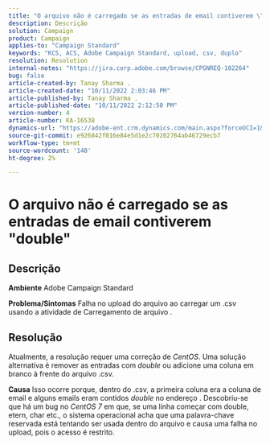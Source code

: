 ```yaml
---
title: "O arquivo não é carregado se as entradas de email contiverem \"double\""
description: Descrição
solution: Campaign
product: Campaign
applies-to: "Campaign Standard"
keywords: "KCS, ACS, Adobe Campaign Standard, upload, csv, duplo"
resolution: Resolution
internal-notes: "https://jira.corp.adobe.com/browse/CPGNREQ-102264"
bug: false
article-created-by: Tanay Sharma .
article-created-date: "10/11/2022 2:03:46 PM"
article-published-by: Tanay Sharma .
article-published-date: "10/11/2022 2:12:50 PM"
version-number: 4
article-number: KA-16538
dynamics-url: "https://adobe-ent.crm.dynamics.com/main.aspx?forceUCI=1&pagetype=entityrecord&etn=knowledgearticle&id=323d0582-6d49-ed11-bba2-0022480868ff"
source-git-commit: e926842f016e84e5d1e2c70202764ab46729ecb7
workflow-type: tm+mt
source-wordcount: '148'
ht-degree: 2%

---
```


# O arquivo não é carregado se as entradas de email contiverem &quot;double&quot;

## Descrição

<b>Ambiente</b>
Adobe Campaign Standard


<b>Problema/Sintomas</b>
Falha no upload do arquivo ao carregar um .csv usando a atividade de Carregamento de arquivo .


## Resolução


Atualmente, a resolução requer uma correção de *CentOS*. Uma solução alternativa é remover as entradas com *double* ou adicione uma coluna em branco à frente do arquivo .csv.


<b>Causa</b>
Isso ocorre porque, dentro do .csv, a primeira coluna era a coluna de email e alguns emails eram contidos *double* no endereço . Descobriu-se que há um bug no *CentOS 7* em que, se uma linha começar com double, etern, char etc., o sistema operacional acha que uma palavra-chave reservada está tentando ser usada dentro do arquivo e causa uma falha no upload, pois o acesso é restrito.
